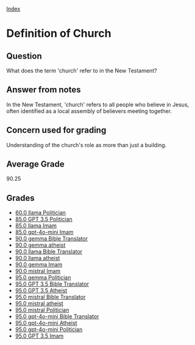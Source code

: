 
[Index](../../index.md)
# Definition of Church
## Question
What does the term 'church' refer to in the New Testament?

## Answer from notes
In the New Testament, 'church' refers to all people who believe in Jesus, often identified as a local assembly of believers meeting together.

## Concern used for grading
Understanding of the church's role as more than just a building.

## Average Grade
90.25

## Grades
 * [60.0 llama Politician](../answers/llama_Politician/Definition_of_Church.md)
 * [85.0 GPT 3.5 Politician](../answers/GPT_3.5_Politician/Definition_of_Church.md)
 * [85.0 llama Imam](../answers/llama_Imam/Definition_of_Church.md)
 * [85.0 gpt-4o-mini Imam](../answers/gpt-4o-mini_Imam/Definition_of_Church.md)
 * [90.0 gemma Bible Translator](../answers/gemma_Bible_Translator/Definition_of_Church.md)
 * [90.0 gemma atheist](../answers/gemma_atheist/Definition_of_Church.md)
 * [90.0 llama Bible Translator](../answers/llama_Bible_Translator/Definition_of_Church.md)
 * [90.0 llama atheist](../answers/llama_atheist/Definition_of_Church.md)
 * [90.0 gemma Imam](../answers/gemma_Imam/Definition_of_Church.md)
 * [90.0 mistral Imam](../answers/mistral_Imam/Definition_of_Church.md)
 * [95.0 gemma Politician](../answers/gemma_Politician/Definition_of_Church.md)
 * [95.0 GPT 3.5 Bible Translator](../answers/GPT_3.5_Bible_Translator/Definition_of_Church.md)
 * [95.0 GPT 3.5 Atheist](../answers/GPT_3.5_Atheist/Definition_of_Church.md)
 * [95.0 mistral Bible Translator](../answers/mistral_Bible_Translator/Definition_of_Church.md)
 * [95.0 mistral atheist](../answers/mistral_atheist/Definition_of_Church.md)
 * [95.0 mistral Politician](../answers/mistral_Politician/Definition_of_Church.md)
 * [95.0 gpt-4o-mini Bible Translator](../answers/gpt-4o-mini_Bible_Translator/Definition_of_Church.md)
 * [95.0 gpt-4o-mini Atheist](../answers/gpt-4o-mini_Atheist/Definition_of_Church.md)
 * [95.0 gpt-4o-mini Politician](../answers/gpt-4o-mini_Politician/Definition_of_Church.md)
 * [95.0 GPT 3.5 Imam](../answers/GPT_3.5_Imam/Definition_of_Church.md)

